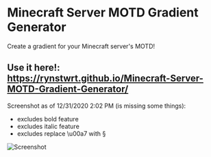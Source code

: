 # Minecraft Server MOTD Gradient Generator
Create a gradient for your Minecraft server's MOTD!

## Use it here!: https://rynstwrt.github.io/Minecraft-Server-MOTD-Gradient-Generator/

Screenshot as of 12/31/2020 2:02 PM (is missing some things):
- excludes bold feature
- excludes italic feature
- excludes replace \u00a7 with §

![Screenshot](https://i.imgur.com/oxNBA3n.png)
